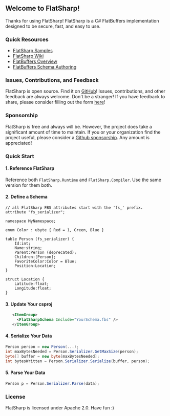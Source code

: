 ## Welcome to FlatSharp!

Thanks for using FlatSharp! FlatSharp is a C# FlatBuffers implementation designed to be secure, fast, and easy to use.

### Quick Resources
- [FlatSharp Samples](https://github.com/jamescourtney/FlatSharp/tree/main/samples)
- [FlatSharp Wiki](https://github.com/jamescourtney/FlatSharp/wiki)
- [FlatBuffers Overview](https://google.github.io/flatbuffers/index.html#flatbuffers_overview)
- [FlatBuffers Schema Authoring](https://google.github.io/flatbuffers/flatbuffers_guide_writing_schema.html)

### Issues, Contributions, and Feedback
FlatSharp is open source. Find it on [GitHub](https://github.com/jamescourtney/FlatSharp)! Issues, contributions, and other feedback are always welcome. Don't be a stranger! If you have feedback to share, please consider filling out the form [here](https://forms.office.com/r/sHkumrr6sK)!

### Sponsorship
FlatSharp is free and always will be. However, the project does take a significant amount of time to maintain. If you or your organization find the project useful, please consider a [Github sponsorship](https://github.com/sponsors/jamescourtney). Any amount is appreciated!

### Quick Start

#### 1. Reference FlatSharp
Reference both `FlatSharp.Runtime` and `FlatSharp.Compiler`. Use the same version for them both.

#### 2. Define a Schema

```idl
// all FlatSharp FBS attributes start with the 'fs_' prefix.
attribute "fs_serializer";

namespace MyNamespace;

enum Color : ubyte { Red = 1, Green, Blue }

table Person (fs_serializer) {
    Id:int;
    Name:string;
    Parent:Person (deprecated);
    Children:[Person];
    FavoriteColor:Color = Blue;
    Position:Location;
}

struct Location {
    Latitude:float;
    Longitude:float;
}
```

#### 3. Update Your csproj
```xml
   <ItemGroup>
     <FlatSharpSchema Include="YourSchema.fbs" />
   </ItemGroup>
```

#### 4. Serialize Your Data
```c#
Person person = new Person(...);
int maxBytesNeeded = Person.Serializer.GetMaxSize(person);
byte[] buffer = new byte[maxBytesNeeded];
int bytesWritten = Person.Serializer.Serialize(buffer, person);
```

#### 5. Parse Your Data

```c#
Person p = Person.Serializer.Parse(data);
```

### License
FlatSharp is licensed under Apache 2.0. Have fun :)
